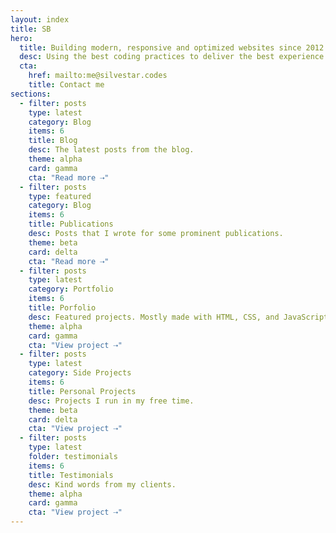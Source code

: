 ```yaml
---
layout: index
title: SB
hero:
  title: Building modern, responsive and optimized websites since 2012.
  desc: Using the best coding practices to deliver the best experience for every user.
  cta:
    href: mailto:me@silvestar.codes
    title: Contact me
sections:
  - filter: posts
    type: latest
    category: Blog
    items: 6
    title: Blog
    desc: The latest posts from the blog.
    theme: alpha
    card: gamma
    cta: "Read more ⇢"
  - filter: posts
    type: featured
    category: Blog
    items: 6
    title: Publications
    desc: Posts that I wrote for some prominent publications.
    theme: beta
    card: delta
    cta: "Read more ⇢"
  - filter: posts
    type: latest
    category: Portfolio
    items: 6
    title: Porfolio
    desc: Featured projects. Mostly made with HTML, CSS, and JavaScript
    theme: alpha
    card: gamma
    cta: "View project ⇢"
  - filter: posts
    type: latest
    category: Side Projects
    items: 6
    title: Personal Projects
    desc: Projects I run in my free time.
    theme: beta
    card: delta
    cta: "View project ⇢"
  - filter: posts
    type: latest
    folder: testimonials
    items: 6
    title: Testimonials
    desc: Kind words from my clients.
    theme: alpha
    card: gamma
    cta: "View project ⇢"
---
```

